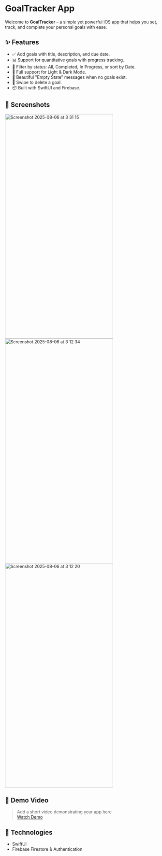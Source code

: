 # GoalTracker App

Welcome to **GoalTracker** – a simple yet powerful iOS app that helps you set, track, and complete your personal goals with ease.

## ✨ Features

- ✅ Add goals with title, description, and due date.
- 📊 Support for quantitative goals with progress tracking.
- 🎯 Filter by status: All, Completed, In Progress, or sort by Date.
- 🌚 Full support for Light & Dark Mode.
- 🧼 Beautiful "Empty State" messages when no goals exist.
- 🧹 Swipe to delete a goal.
- 📦 Built with SwiftUI and Firebase.

## 📸 Screenshots
<img width="357" height="740" alt="Screenshot 2025-08-06 at 3 31 15" src="https://github.com/user-attachments/assets/7c786bac-42c2-48e9-b94e-9fcb530ffa78" />

<img width="357" height="740" alt="Screenshot 2025-08-06 at 3 12 34" src="https://github.com/user-attachments/assets/6d1ba7a9-a7a0-4452-96af-252a0a8a361b" />


<img width="357" height="740" alt="Screenshot 2025-08-06 at 3 12 20" src="https://github.com/user-attachments/assets/ba737e62-7adb-4353-9979-36a8705de259" />



## 🎥 Demo Video

> Add a short video demonstrating your app here  
> [Watch Demo](https://link-to-your-video.com)


## 🔧 Technologies

- SwiftUI
- Firebase Firestore & Authentication
